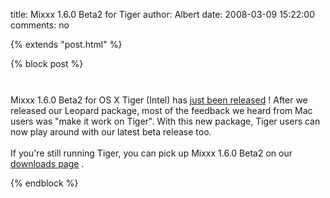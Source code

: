 title: Mixxx 1.6.0 Beta2 for Tiger
author: Albert
date: 2008-03-09 15:22:00
comments: no

{% extends "post.html" %}

{% block post %}

<center><a href="{% static '/static/images/news/Picture-3.png' %}" onblur="try {parent.deselectBloggerImageGracefully();} catch(e) {}"><img alt="" border="0" src="{% static '/static/images/news/Picture-3.png' %}" id="BLOGGER_PHOTO_ID_5175771250043346146" style="cursor: hand; cursor: pointer; display: block; margin: 0px auto 10px; text-align: center;" />
</a>
</center>
<br />
Mixxx 1.6.0 Beta2 for OS X Tiger (Intel) has <a href="http://www.mixxx.org/download/">just been released</a>
! After we released our Leopard package, most of the feedback we heard from Mac users was "make it work on Tiger". With this new package, Tiger users can now play around with our latest beta release too.<br />
<br />
If you're still running Tiger, you can pick up Mixxx 1.6.0 Beta2 on our <a href="http://www.mixxx.org/download/">downloads page</a>
.

{% endblock %}
